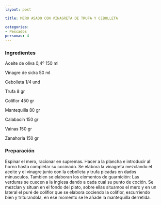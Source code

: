 ```yaml
---
layout: post

title: MERO ASADO CON VINAGRETA DE TRUFA Y CEBOLLETA

categories:
- Pescados
personas: 4 
---
```

<h3>Ingredientes</h3>
Aceite de oliva 0,4&ordm; 150 ml

Vinagre de sidra 50 ml

Cebolleta 1/4 und

Trufa 8 gr

Coliflor 450 gr

Mantequilla 80 gr

Calabacín 150 gr

Vainas 150 gr

Zanahoria 150 gr

<h3>Preparación</h3>
Espinar el mero, racionar en supremas. Hacer a la plancha e introducir al horno hasta completar su cocinado. Se elabora la vinagreta mezclando el aceite y el vinagre junto con la cebolleta y trufa picadas en dados minusculos. Tambien se elaboran los elementos de guarnición: Las verduras se cuecen a la inglesa dando a cada cual su punto de coción. Se mezclan y situan en el fondo del plato, sobre ellas situamos el mero y en un lateral el puré de coliflor que se elabora cociendo la coliflor, escurriendo bien y triturandola, en ese momento se le añade la mantequilla derretida.


